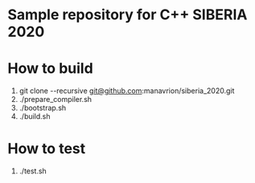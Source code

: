 # Sample repository for C++ SIBERIA 2020

# How to build

1. git clone --recursive git@github.com:manavrion/siberia_2020.git
2. ./prepare_compiler.sh
2. ./bootstrap.sh
3. ./build.sh

# How to test

1. ./test.sh
